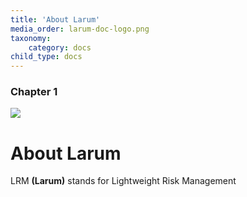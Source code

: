 ```yaml
---
title: 'About Larum'
media_order: larum-doc-logo.png
taxonomy:
    category: docs
child_type: docs
---
```


### Chapter 1
![](/user/pages/01.about/larum-doc-logo.png)
# About Larum

LRM **(Larum)** stands for Lightweight Risk Management
